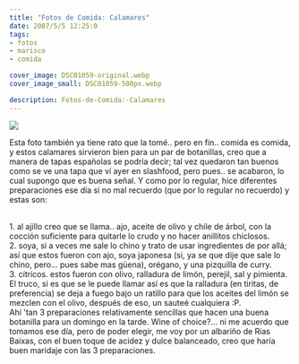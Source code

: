 ```yaml
---
title: "Fotos de Comida: Calamares"
date: 2007/5/5 12:25:0
tags: 
- fotos
- marisco
- comida

cover_image: DSC01059-original.webp
cover_image_small: DSC01059-500px.webp

description: Fotos-de-Comida:-Calamares
---
```



[![](DSC01059)](DSC01059-original.webp)  

Esta foto también ya tiene rato que la tomé.. pero en fin.. comida es comida, y estos calamares sirvieron bien para un par de botanillas, creo que a manera de tapas españolas se podría decir; tal vez quedaron tan buenos como se ve una tapa que ví ayer en slashfood, pero pues.. se acabaron, lo cual supongo que es buena señal. Y como por lo regular, hice diferentes preparaciones ese día si no mal recuerdo (que por lo regular no recuerdo) y estas son:  

<br/>
1.  al ajillo creo que se llama.. ajo, aceite de olivo y chile de árbol, con la cocción suficiente para quitarle lo crudo y no hacer anillitos chiclosos.
<br/>
2.  soya, si a veces me sale lo chino y trato de usar ingredientes de por allá; así que estos fueron con ajo, soya japonesa (si, ya se que dije que sale lo chino, pero... pues sabe mas güena), orégano, y una pizquilla de curry.
<br/>
3.  cítricos. estos fueron con olivo, ralladura de limón, perejil, sal y pimienta. El truco, si es que se le puede llamar así es que la ralladura (en tiritas, de preferencia) se deja a fuego bajo un ratillo para que los aceites del limón se mezclen con el olivo, después de eso, un sauteé cualquiera :P.
<br/>
Ahí 'tan 3 preparaciones relativamente sencillas que hacen una buena botanilla para un domingo en la tarde. Wine of choice?... ni me acuerdo que tomamos ese día, pero de poder elegir, me voy por un albariño de Rias Baixas, con el buen toque de acidez y dulce balanceado, creo que haría buen maridaje con las 3 preparaciones.
